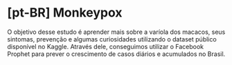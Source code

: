 # [pt-BR] Monkeypox

O objetivo desse estudo é aprender mais sobre a varíola dos macacos, seus sintomas, prevenção e algumas curiosidades utilizando o dataset público disponível no Kaggle. Através dele, conseguimos utilizar o Facebook Prophet para prever o crescimento de casos diários e acumulados no Brasil.
